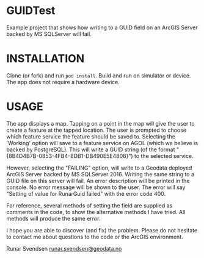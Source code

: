 # GUIDTest
Example project that shows how writing to a GUID field on an ArcGIS Server backed by MS SQLServer will fail.

# INSTALLATION

Clone (or fork) and run `pod install`. Build and run on simulator or device. The app does not require a hardware device.

# USAGE

The app displays a map. Tapping on a point in the map will give the user to create a feature at the tapped location. The user is prompted to choose which feature service the feature should be saved to. Selecting the 'Working' option will save to a feature service on AGOL (which we believe is backed by PostgreSQL). This will write a GUID string (of the format "{8B4D4B7B-0853-4FB4-8DB1-DB490E5E4808}") to the selected service.

However, selecting the "FAILING" option, will write to a Geodata deployed ArcGIS Server backed by MS SQLServer 2016. Writing the same string to a GUID file on this server will fail. An error description will be printed in the console. No error message will be shown to the user. The error will say "Setting of value for RunarGuid failed" with the error code 400.

For reference, several methods of setting the field are supplied as comments in the code, to show the alternative methods I have tried. All methods will produce the same error.

I hope you are able to discover (and fix) the problem. Please do not hesitate to contact me about questions to the code or the ArcGIS environment.

Runar Svendsen
runar.svendsen@geodata.no
